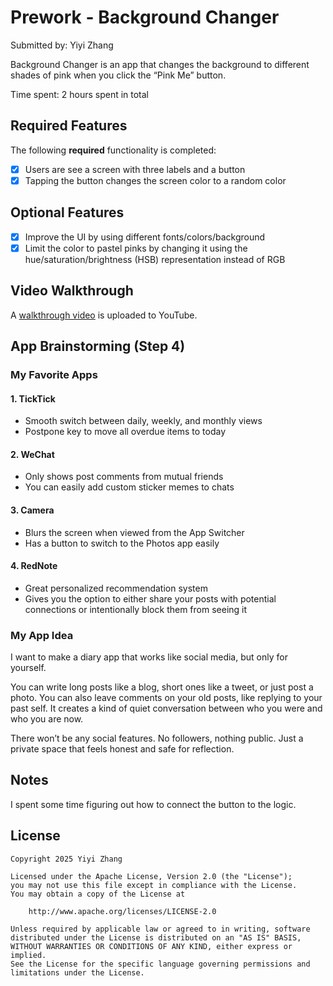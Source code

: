 # Prework - Background Changer

Submitted by: Yiyi Zhang

Background Changer is an app that changes the background to different shades of pink when you click the “Pink Me” button.

Time spent: 2 hours spent in total

## Required Features

The following **required** functionality is completed:

- [x] Users are see a screen with three labels and a button
- [x] Tapping the button changes the screen color to a random color

## Optional Features
- [x] Improve the UI by using different fonts/colors/background
- [x] Limit the color to pastel pinks by changing it using the hue/saturation/brightness (HSB) representation instead of RGB
 
## Video Walkthrough
A [walkthrough video](https://youtube.com/shorts/2af-HVhidnY?feature=share) is uploaded to YouTube.

## App Brainstorming (Step 4)
### My Favorite Apps

#### 1. TickTick  
- Smooth switch between daily, weekly, and monthly views
- Postpone key to move all overdue items to today

#### 2. WeChat  
- Only shows post comments from mutual friends 
- You can easily add custom sticker memes to chats

#### 3. Camera  
- Blurs the screen when viewed from the App Switcher
- Has a button to switch to the Photos app easily

#### 4. RedNote  
- Great personalized recommendation system 
- Gives you the option to either share your posts with potential connections or intentionally block them from seeing it

### My App Idea

I want to make a diary app that works like social media, but only for yourself.

You can write long posts like a blog, short ones like a tweet, or just post a photo. You can also leave comments on your old posts, like replying to your past self. It creates a kind of quiet conversation between who you were and who you are now.

There won’t be any social features. No followers, nothing public. Just a private space that feels honest and safe for reflection.
  
## Notes

I spent some time figuring out how to connect the button to the logic.

## License

    Copyright 2025 Yiyi Zhang

    Licensed under the Apache License, Version 2.0 (the "License");
    you may not use this file except in compliance with the License.
    You may obtain a copy of the License at

        http://www.apache.org/licenses/LICENSE-2.0

    Unless required by applicable law or agreed to in writing, software
    distributed under the License is distributed on an "AS IS" BASIS,
    WITHOUT WARRANTIES OR CONDITIONS OF ANY KIND, either express or implied.
    See the License for the specific language governing permissions and
    limitations under the License.
